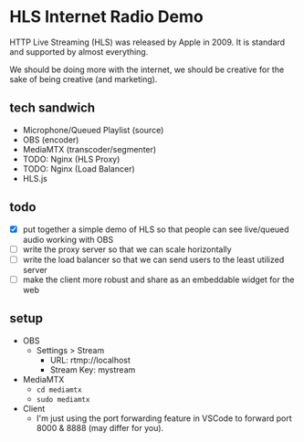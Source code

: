 # HLS Internet Radio Demo

HTTP Live Streaming (HLS) was released by Apple in 2009. It is standard and supported by almost everything.

We should be doing more with the internet, we should be creative for the sake of being creative (and marketing).

## tech sandwich

- Microphone/Queued Playlist (source)
- OBS (encoder)
- MediaMTX (transcoder/segmenter)
- TODO: Nginx (HLS Proxy)
- TODO: Nginx (Load Balancer)
- HLS.js

## todo

- [x] put together a simple demo of HLS so that people can see live/queued audio working with OBS
- [ ] write the proxy server so that we can scale horizontally
- [ ] write the load balancer so that we can send users to the least utilized server
- [ ] make the client more robust and share as an embeddable widget for the web

## setup

- OBS
    - Settings > Stream
        - URL: rtmp://localhost
        - Stream Key: mystream
- MediaMTX
    - `cd mediamtx`
    - `sudo mediamtx`
- Client
    - I'm just using the port forwarding feature in VSCode to forward port 8000 & 8888 (may differ for you).